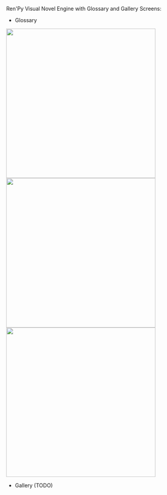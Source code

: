 Ren'Py Visual Novel Engine with Glossary and Gallery Screens:

- Glossary
<img src="https://i.imgur.com/KrCE7ly.png" width="400">
<img src="https://i.imgur.com/RmRIoa1.png" width="400">
<img src="https://i.imgur.com/LgaLYk9.png" width="400">

- Gallery (TODO)